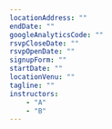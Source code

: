 ```yaml
---
locationAddress: ""
endDate: ""
googleAnalyticsCode: ""
rsvpCloseDate: ""
rsvpOpenDate: ""
signupForm: ""
startDate: ""
locationVenu: ""
tagline: ""
instructors:
	- "A"
	- "B"
---
```

